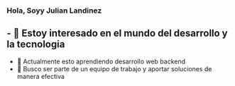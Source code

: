 ### Hola, Soyy Julian Landinez
## - 👀 Estoy interesado en el mundo del desarrollo y la tecnologia
- 🌱 Actualmente esto aprendiendo desarrollo web backend
- 💞️ Busco ser parte de un equipo de trabajo y aportar soluciones de manera efectiva 

<!---
JulianLandinez/JulianLandinez is a ✨ special ✨ repository because its `README.md` (this file) appears on your GitHub profile.
You can click the Preview link to take a look at your changes.
--->
